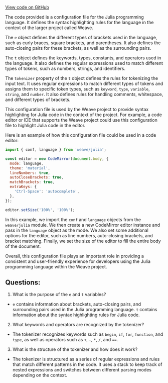 [View code on GitHub](https://github.com/wandb/weave/weave/frontend/assets/julia.c15b2c7b.js)

The code provided is a configuration file for the Julia programming language. It defines the syntax highlighting rules for the language in the context of the larger project called Weave. 

The `e` object defines the different types of brackets used in the language, such as curly braces, square brackets, and parentheses. It also defines the auto-closing pairs for these brackets, as well as the surrounding pairs. 

The `t` object defines the keywords, types, constants, and operators used in the language. It also defines the regular expressions used to match different types of tokens, such as numbers, strings, and identifiers. 

The `tokenizer` property of the `t` object defines the rules for tokenizing the input text. It uses regular expressions to match different types of tokens and assigns them to specific token types, such as `keyword`, `type`, `variable`, `string`, and `number`. It also defines rules for handling comments, whitespace, and different types of brackets. 

This configuration file is used by the Weave project to provide syntax highlighting for Julia code in the context of the project. For example, a code editor or IDE that supports the Weave project could use this configuration file to highlight Julia code in the editor. 

Here is an example of how this configuration file could be used in a code editor:

```javascript
import { conf, language } from 'weave/julia';

const editor = new CodeMirror(document.body, {
  mode: language,
  theme: 'material',
  lineNumbers: true,
  autoCloseBrackets: true,
  matchBrackets: true,
  extraKeys: {
    'Ctrl-Space': 'autocomplete',
  },
});

editor.setSize('100%', '100%');
```

In this example, we import the `conf` and `language` objects from the `weave/julia` module. We then create a new CodeMirror editor instance and pass in the `language` object as the mode. We also set some additional options for the editor, such as line numbers, auto-closing brackets, and bracket matching. Finally, we set the size of the editor to fill the entire body of the document. 

Overall, this configuration file plays an important role in providing a consistent and user-friendly experience for developers using the Julia programming language within the Weave project.
## Questions: 
 1. What is the purpose of the `e` and `t` variables?
- `e` contains information about brackets, auto-closing pairs, and surrounding pairs used in the Julia programming language. `t` contains information about the syntax highlighting rules for Julia code.
2. What keywords and operators are recognized by the tokenizer?
- The tokenizer recognizes keywords such as `begin`, `if`, `for`, `function`, and `type`, as well as operators such as `+`, `-`, `*`, `/`, and `==`.
3. What is the structure of the tokenizer and how does it work?
- The tokenizer is structured as a series of regular expressions and rules that match different patterns in the code. It uses a stack to keep track of nested expressions and switches between different parsing modes depending on the context.